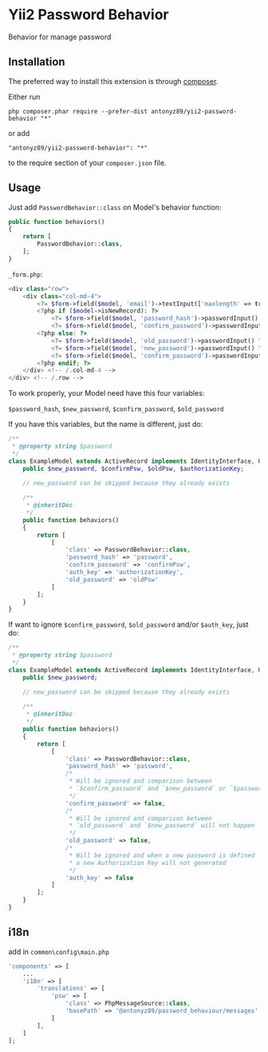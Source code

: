 Yii2 Password Behavior
======================
Behavior for manage password

Installation
------------

The preferred way to install this extension is through [composer](http://getcomposer.org/download/).

Either run

```
php composer.phar require --prefer-dist antonyz89/yii2-password-behavior "*"
```

or add

```
"antonyz89/yii2-password-behavior": "*"
```

to the require section of your `composer.json` file.


Usage
-----

Just add `PasswordBehavior::class` on Model's behavior function:

```php
public function behaviors()
{
    return [
        PasswordBehavior::class,
    ];
}
```

`_form.php`:

```php
<div class="row">
    <div class="col-md-4">
        <?= $form->field($model, 'email')->textInput(['maxlength' => true]) ?>
        <?php if ($model->isNewRecord): ?>
            <?= $form->field($model, 'password_hash')->passwordInput() ?> <!-- required on create -->
            <?= $form->field($model, 'confirm_password')->passwordInput() ?>
        <?php else: ?>
            <?= $form->field($model, 'old_password')->passwordInput() ?>
            <?= $form->field($model, 'new_password')->passwordInput() ?> <!-- required on update (replaces password_hash) -->
            <?= $form->field($model, 'confirm_password')->passwordInput() ?>
        <?php endif; ?>
    </div> <!-- /.col-md-4 -->
</div> <!-- /.row -->
```

To work properly, your Model need have this four variables:

`$password_hash`, `$new_password`, `$confirm_password`, `$old_password`

If you have this variables, but the name is different, just do:

```php
/**
 * @property string $password
 */
class ExampleModel extends ActiveRecord implements IdentityInterface, UserCredentialsInterface {
    public $new_password, $confirmPsw, $oldPsw, $authorizationKey;

    // new_password can be skipped because they already exists
    
    /**
     * @inheritDoc
     */
    public function behaviors()
    {
        return [
            [
                'class' => PasswordBehavior::class,
                'password_hash' => 'password',
                'confirm_password' => 'confirmPsw',
                'auth_key' => 'authorizationKey',
                'old_password' => 'oldPsw'
            ]
        ];
    }
}
```

If want to ignore `$confirm_password`, `$old_password` and/or `$auth_key`, just do:

```php
/**
 * @property string $password
 */
class ExampleModel extends ActiveRecord implements IdentityInterface, UserCredentialsInterface {
    public $new_password;

    // new_password can be skipped because they already exists
    
    /**
     * @inheritDoc
     */
    public function behaviors()
    {
        return [
            [
                'class' => PasswordBehavior::class,
                'password_hash' => 'password',
                /*
                 * Will be ignored and comparison between 
                 * `$confirm_password` and `$new_password` or `$password_hash` will not happen
                 */
                'confirm_password' => false, 
                /*
                 * Will be ignored and comparison between 
                 * `old_password` and `$new_password` will not happen
                 */
                'old_password' => false,
                /*
                 * Will be ignored and when a new password is defined
                 * a new Authorization Key will not generated
                 */
                'auth_key' => false
            ]
        ];
    }
}
```

i18n
--

add in `common\config\main.php`

````php
'components' => [
    ...
    'i18n' => [
        'translations' => [
            'psw' => [
                'class' => PhpMessageSource::class,
                'basePath' => '@antonyz89/password_behaviour/messages',
            ]
        ],
    ]
];
````

